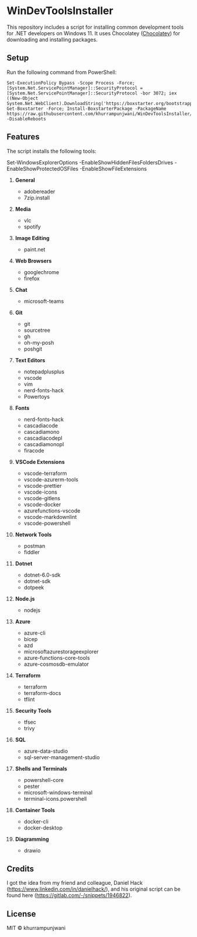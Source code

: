 # WinDevToolsInstaller

This repository includes a script for installing common development tools for .NET developers on Windows 11. It uses Chocolatey ([Chocolatey](https://chocolatey.org/)) for downloading and installing packages.

## Setup

Run the following command from PowerShell:

```pwsh
Set-ExecutionPolicy Bypass -Scope Process -Force; [System.Net.ServicePointManager]::SecurityProtocol = [System.Net.ServicePointManager]::SecurityProtocol -bor 3072; iex ((New-Object System.Net.WebClient).DownloadString('https://boxstarter.org/bootstrapper.ps1')); Get-Boxstarter -Force; Install-BoxstarterPackage -PackageName https://raw.githubusercontent.com/khurrampunjwani/WinDevToolsInstaller/main/WinDevTools.txt -DisableReboots
```

## Features

The script installs the following tools:

Set-WindowsExplorerOptions -EnableShowHiddenFilesFoldersDrives -EnableShowProtectedOSFiles -EnableShowFileExtensions

1. **General**
   - adobereader
   - 7zip.install

2. **Media**
   - vlc
   - spotify

3. **Image Editing**
   - paint.net

4. **Web Browsers**
   - googlechrome
   - firefox

5. **Chat**
   - microsoft-teams

6. **Git**
   - git
   - sourcetree
   - gh
   - oh-my-posh
   - poshgit

7. **Text Editors**
   - notepadplusplus
   - vscode
   - vim
   - nerd-fonts-hack
   - Powertoys

8. **Fonts**
   - nerd-fonts-hack
   - cascadiacode
   - cascadiamono
   - cascadiacodepl
   - cascadiamonopl
   - firacode

9. **VSCode Extensions**
   - vscode-terraform
   - vscode-azurerm-tools
   - vscode-prettier
   - vscode-icons
   - vscode-gitlens
   - vscode-docker
   - azurefunctions-vscode
   - vscode-markdownlint
   - vscode-powershell

10. **Network Tools**
    - postman
    - fiddler

11. **Dotnet**
    - dotnet-6.0-sdk
    - dotnet-sdk
    - dotpeek

12. **Node.js**
    - nodejs

13. **Azure**
    - azure-cli
    - bicep
    - azd
    - microsoftazurestorageexplorer
    - azure-functions-core-tools
    - azure-cosmosdb-emulator

14. **Terraform**
    - terraform
    - terraform-docs
    - tflint

15. **Security Tools**
    - tfsec
    - trivy

16. **SQL**
    - azure-data-studio
    - sql-server-management-studio

17. **Shells and Terminals**
    - powershell-core
    - pester
    - microsoft-windows-terminal
    - terminal-icons.powershell

18. **Container Tools**
    - docker-cli
    - docker-desktop

19. **Diagramming**
    - drawio

## Credits

I got the idea from my friend and colleague, Daniel Hack (<https://www.linkedin.com/in/danielhack/>), and his original script can be found here (<https://gitlab.com/-/snippets/1946822>).

## License

MIT © khurrampunjwani
